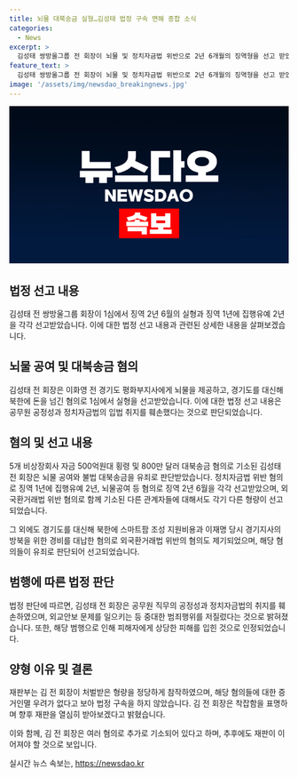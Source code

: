 ```yaml
---
title: 뇌물 대북송금 실형…김성태 법정 구속 면해 종합 소식
categories:
  - News
excerpt: >
  김성태 쌍방울그룹 전 회장이 뇌물 및 정치자금법 위반으로 2년 6개월의 징역형을 선고 받았다. 이화영 전 경기도 평화부지사에게 5개 비상장회사 자금 500억원대 횡령 및 800만 달러 대북송금 혐의도 있다. 또한 경기도 스마트팜 조성을 위해 230만 달러를 북한에 지급한 혐의도 포함되어 있다. 해당 판결은 경기도 수원지방법원에서 이뤄졌으며, 김 전 회장은 법정 구속은 면했다.
feature_text: >
  김성태 쌍방울그룹 전 회장이 뇌물 및 정치자금법 위반으로 2년 6개월의 징역형을 선고 받았다. 이화영 전 경기도 평화부지사에게 5개 비상장회사 자금 500억원대 횡령 및 800만 달러 대북송금 혐의도 있다. 또한 경기도 스마트팜 조성을 위해 230만 달러를 북한에 지급한 혐의도 포함되어 있다. 해당 판결은 경기도 수원지방법원에서 이뤄졌으며, 김 전 회장은 법정 구속은 면했다.
image: '/assets/img/newsdao_breakingnews.jpg'
---
```


<p><img src="/assets/img/newsdao_breakingnews.jpg" alt="implanttips 속보" /></p>

<h2 data-ke-size="size26">법정 선고 내용</h2>

<p data-ke-size="size16">김성태 전 쌍방울그룹 회장이 1심에서 징역 2년 6월의 실형과 징역 1년에 집행유예 2년을 각각 선고받았습니다. 이에 대한 법정 선고 내용과 관련된 상세한 내용을 살펴보겠습니다. </p>

<h2 data-ke-size="size24">뇌물 공여 및 대북송금 혐의</h2>

<p data-ke-size="size16">김성태 전 회장은 이화영 전 경기도 평화부지사에게 뇌물을 제공하고, 경기도를 대신해 북한에 돈을 넘긴 혐의로 1심에서 실형을 선고받았습니다. 이에 대한 법정 선고 내용은 공무원 공정성과 정치자금법의 입법 취지를 훼손했다는 것으로 판단되었습니다.</p>

<h2 data-ke-size="size24">혐의 및 선고 내용</h2>

<p data-ke-size="size16">5개 비상장회사 자금 500억원대 횡령 및 800만 달러 대북송금 혐의로 기소된 김성태 전 회장은 뇌물 공여와 불법 대북송금을 유죄로 판단받았습니다. 정치자금법 위반 혐의로 징역 1년에 집행유예 2년, 뇌물공여 등 혐의로 징역 2년 6월을 각각 선고받았으며, 외국환거래법 위반 혐의로 함께 기소된 다른 관계자들에 대해서도 각기 다른 형량이 선고되었습니다. </p>

<p data-ke-size="size16">그 외에도 경기도를 대신해 북한에 스마트팜 조성 지원비용과 이재명 당시 경기지사의 방북을 위한 경비를 대납한 혐의로 외국환거래법 위반의 혐의도 제기되었으며, 해당 혐의들이 유죄로 판단되어 선고되었습니다. </p>

<h2 data-ke-size="size24">범행에 따른 법정 판단</h2>

<p data-ke-size="size16">법정 판단에 따르면, 김성태 전 회장은 공무원 직무의 공정성과 정치자금법의 취지를 훼손하였으며, 외교안보 문제를 일으키는 등 중대한 범죄행위를 저질렀다는 것으로 밝혀졌습니다. 또한, 해당 범행으로 인해 피해자에게 상당한 피해를 입힌 것으로 인정되었습니다. </p>

<h2 data-ke-size="size24">양형 이유 및 결론</h2>

<p data-ke-size="size16">재판부는 김 전 회장이 처벌받은 형량을 정당하게 참작하였으며, 해당 혐의들에 대한 증거인멸 우려가 없다고 보아 법정 구속을 하지 않았습니다. 김 전 회장은 착잡함을 표명하며 향후 재판을 열심히 받아보겠다고 밝혔습니다. </p>

<p data-ke-size="size16">이와 함께, 김 전 회장은 여러 혐의로 추가로 기소되어 있다고 하며, 추후에도 재판이 이어져야 할 것으로 보입니다.</p>
실시간 뉴스 속보는, <a href="https://newsdao.kr" rel="dofollow">https://newsdao.kr</a>


